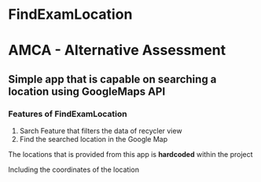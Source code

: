 # FindExamLocation
# AMCA - Alternative Assessment
## Simple app that is capable on searching a location using GoogleMaps API

### Features of FindExamLocation
1.  Sarch Feature that filters the data of recycler view
2.  Find the searched location in the Google Map

The locations that is provided from this app is **hardcoded** within the project

Including the coordinates of the location
